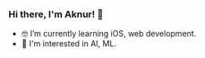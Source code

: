 ### Hi there, I'm Aknur! 👋

- 🤓 I’m currently learning iOS, web development.
- 👾 I'm interested in AI, ML.
<!--
**pokonti/pokonti** is a ✨ _special_ ✨ repository because its `README.md` (this file) appears on your GitHub profile.

Here are some ideas to get you started:



- 👯 I’m looking to collaborate on ...
- 🤔 I’m looking for help with ...
- 💬 Ask me about ...
- 📫 How to reach me: ...
- 😄 Pronouns: ...
- ⚡ Fun fact: ...
-->
